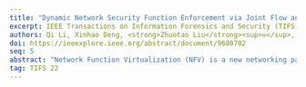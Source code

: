```yaml
---
title: "Dynamic Network Security Function Enforcement via Joint Flow and Function Scheduling"
excerpt: IEEE Transactions on Information Forensics and Security (TIFS) 2022
authors: Qi Li, Xinhao Deng, <strong>Zhuotao Liu</strong><sup>✉️</sup>, Yuan Yang, Xiaoyue Zou, Qian Wang, Mingwei Xu, Jianping Wu
doi: https://ieeexplore.ieee.org/abstract/document/9680702
seq: 5
abstract: "Network Function Virtualization (NFV) is a new networking paradigm to enable dynamic network function deployment in networks. Existing studies focused on optimized function deployment and management in NFV. Unfortunately, these studies did not well address the problem of efficient security function enforcement in networks, which is the goal of deploying network functions (NFs), i.e., for real-time security function enforcement on the traffic, since optimal function deployment does not mean efficient security function enforcement on network traffic. In particular, they incurred significant NF enforcement cost. In order to address this issue, in this paper, we propose FuncE that aims to solve the efficient real-time security function enforcement problem by developing unified dynamic flow and function scheduling. We formulate the problem as an integer linear programming problem and prove that it is NP-hard. We tackle the problem by decomposing it and developing heuristics to achieve near-optimal solutions. We conduct comprehensive experiments by using real topologies to demonstrate the effectiveness of the FuncE design. The experimental results demonstrate that FuncE achieves near-optimal network function enforcement, which incurs over 100 times less latency than the existing the optimal solver. In particular, compared to the state-of-art defenses, FuncE processes the same number of candidate flows using over 50% less VNFs, while ensuring the same level of function enforcement."
tag: TIFS 22
---
```

